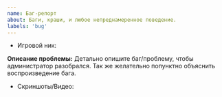 ```yaml
---
name: Баг-репорт
about: Баги, краши, и любое непреднамеренное поведение.
labels: 'bug'
---
```

<!-- Репорты не соответствующие нашим шаблонам не будут рассматриваться! -->

 - Игровой ник: 

**Описание проблемы:**
Детально опишите баг/проблему, чтобы администратор разобрался.
Так же желательно попунктно объяснить воспроизведение бага.

 - Скриншоты/Видео: 
